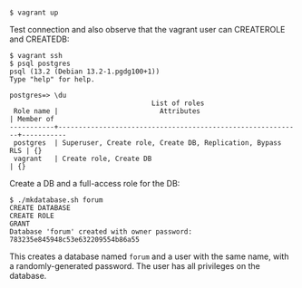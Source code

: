 #

```console
$ vagrant up
```

Test connection and also observe that the vagrant user can CREATEROLE and
CREATEDB:

```console
$ vagrant ssh
$ psql postgres
psql (13.2 (Debian 13.2-1.pgdg100+1))
Type "help" for help.

postgres=> \du
                                   List of roles
 Role name |                         Attributes                         | Member of
-----------+------------------------------------------------------------+-----------
 postgres  | Superuser, Create role, Create DB, Replication, Bypass RLS | {}
 vagrant   | Create role, Create DB                                     | {}

```

Create a DB and a full-access role for the DB:

```console
$ ./mkdatabase.sh forum
CREATE DATABASE
CREATE ROLE
GRANT
Database 'forum' created with owner password: 783235e845948c53e632209554b86a55
```

This creates a database named `forum` and a user with the same name, with a
randomly-generated password. The user has all privileges on the database.

